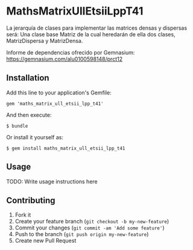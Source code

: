 # MathsMatrixUllEtsiiLppT41

La jerarquía de clases para implementar las matrices densas y dispersas será:
Una clase base Matriz de la cual heredarán de ella dos clases, MatrizDispersa y MatrizDensa.

Informe de dependencias ofrecido por Gemnasium:
https://gemnasium.com/alu0100598148/prct12 

## Installation

Add this line to your application's Gemfile:

    gem 'maths_matrix_ull_etsii_lpp_t41'

And then execute:

    $ bundle

Or install it yourself as:

    $ gem install maths_matrix_ull_etsii_lpp_t41

## Usage

TODO: Write usage instructions here

## Contributing

1. Fork it
2. Create your feature branch (`git checkout -b my-new-feature`)
3. Commit your changes (`git commit -am 'Add some feature'`)
4. Push to the branch (`git push origin my-new-feature`)
5. Create new Pull Request
